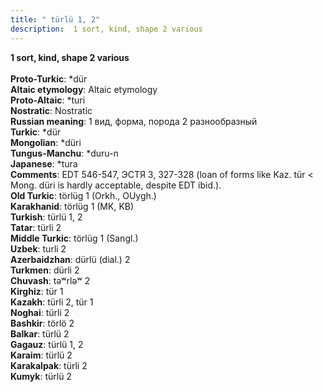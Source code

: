 ```yaml
---
title: " türlü 1, 2"
description:  1 sort, kind, shape 2 various
---
```

<strong> 1 sort, kind, shape 2 various</strong><br><br>
<strong>Proto-Turkic</strong>:  *dür<br>
<strong>Altaic etymology</strong>:  Altaic etymology<br>
<strong> Proto-Altaic</strong>:  *turi<br>
<strong>Nostratic</strong>:  Nostratic<br>
<strong>Russian meaning</strong>:  1 вид, форма, порода 2 разнообразный<br>
<strong>Turkic</strong>:  *dür<br>
<strong>Mongolian</strong>:  *düri<br>
<strong>Tungus-Manchu</strong>:  *duru-n<br>
<strong>Japanese</strong>:  *tura<br>
<strong>Comments</strong>:  EDT 546-547, ЭСТЯ 3, 327-328 (loan of forms like Kaz. tür < Mong. düri is hardly acceptable, despite EDT ibid.).<br>
<strong>Old Turkic</strong>:  törlüg 1 (Orkh., OUygh.)<br>
<strong>Karakhanid</strong>:  törlüg 1 (MK, KB)<br>
<strong>Turkish</strong>:  türlü 1, 2<br>
<strong>Tatar</strong>:  türli 2<br>
<strong>Middle Turkic</strong>:  törlüg 1 (Sangl.)<br>
<strong>Uzbek</strong>:  turli 2<br>
<strong>Azerbaidzhan</strong>:  dürlü (dial.) 2<br>
<strong>Turkmen</strong>:  dürli 2<br>
<strong>Chuvash</strong>:  tǝʷrlǝʷ 2<br>
<strong>Kirghiz</strong>:  tür 1<br>
<strong>Kazakh</strong>:  türli 2, tür 1<br>
<strong>Noghai</strong>:  türli 2<br>
<strong>Bashkir</strong>:  törlö 2<br>
<strong>Balkar</strong>:  türlü 2<br>
<strong>Gagauz</strong>:  türlü 1, 2<br>
<strong>Karaim</strong>:  türlü 2<br>
<strong>Karakalpak</strong>:  türli 2<br>
<strong>Kumyk</strong>:  türlü 2<br>



